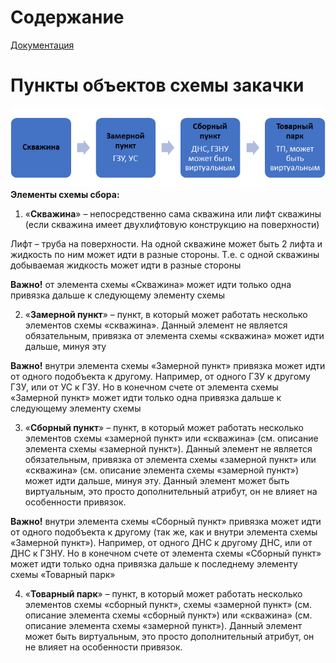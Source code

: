 # Содержание

[Документация](./Документация.md)

# Пункты объектов схемы закачки
![](./images/Pasted%20image%2020231201193538.png)
**Элементы схемы сбора:**
1. «**Скважина**» – непосредственно сама скважина или лифт скважины (если скважина имеет двухлифтовую конструкцию на поверхности)

Лифт – труба на поверхности. На одной скважине может быть 2 лифта и жидкость по ним может идти в разные стороны. Т.е. с одной скважины добываемая жидкость может идти в разные стороны

**Важно!** от элемента схемы «Скважина» может идти только одна привязка дальше к следующему элементу схемы

2. «**Замерной пункт**» – пункт, в который может работать несколько элементов схемы «скважина».
Данный элемент не является обязательным, привязка от элемента схемы «скважина» может идти дальше, минуя эту

**Важно!** внутри элемента схемы «Замерной пункт» привязка может идти от одного подобъекта к другому. Например, от одного ГЗУ к другому ГЗУ, или от УС к ГЗУ. Но в конечном счете от элемента схемы «Замерной пункт» может идти только одна привязка дальше к следующему элементу схемы

3. «**Сборный пункт**» – пункт, в который может работать несколько элементов схемы «замерной пункт» или «скважина» (см. описание элемента схемы «замерной пункт»).
Данный элемент не является обязательным, привязка от элемента схемы «замерной пункт» или «скважина» (см. описание элемента схемы «замерной пункт») может идти дальше, минуя эту.
Данный элемент может быть виртуальным, это просто дополнительный атрибут, он не влияет на особенности привязок.

**Важно!** внутри элемента схемы «Сборный пункт» привязка может идти от одного подобъекта к другому (так же, как и внутри элемента схемы «Замерной пункт»). Например, от одного ДНС к другому ДНС, или от ДНС к ГЗНУ. Но в конечном счете от элемента схемы «Сборный пункт» может идти только одна привязка дальше к последнему элементу схемы «Товарный парк»

4. «**Товарный парк**» – пункт, в который может работать несколько элементов схемы «сборный пункт», схемы «замерной пункт» (см. описание элемента схемы «сборный пункт») или «скважина» (см. описание элемента схемы «замерной пункт»).
Данный элемент может быть виртуальным, это просто дополнительный атрибут, он не влияет на особенности привязок.